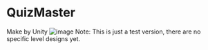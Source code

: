 # QuizMaster
Make by Unity
![image](https://github.com/user-attachments/assets/a54d1cc4-8738-4a87-9899-26bbd6f6365c)
Note: This is just a test version, there are no specific level designs yet. 
